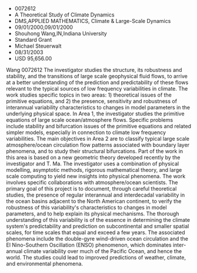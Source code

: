 
* 0072612
* A Theoretical Study of Climate Dynamics
* DMS,APPLIED MATHEMATICS, Climate & Large-Scale Dynamics
* 09/01/2000,09/01/2000
* Shouhong Wang,IN,Indiana University
* Standard Grant
* Michael Steuerwalt
* 08/31/2003
* USD 95,656.00

Wang 0072612 The investigator studies the structure, its robustness and
stability, and the transitions of large scale geophysical fluid flows, to arrive
at a better understanding of the prediction and predictability of these flows
relevant to the typical sources of low frequency variabilities in climate. The
work studies specific topics in two areas: 1) theoretical issues of the
primitive equations, and 2) the presence, sensitivity and robustness of
interannual variability characteristics to changes in model parameters in the
underlying physical space. In Area 1, the investigator studies the primitive
equations of large scale ocean/atmosphere flows. Specific problems include
stability and bifurcation issues of the primitive equations and related simpler
models, especially in connection to climate low frequency variabilities. The
main objectives in Area 2 are to classify typical large scale atmosphere/ocean
circulation flow patterns associated with boundary layer phenomena, and to study
their structural bifurcations. Part of the work in this area is based on a new
geometric theory developed recently by the investigator and T. Ma. The
investigator uses a combination of physical modelling, asymptotic methods,
rigorous mathematical theory, and large scale computing to yield new insights
into physical phenomena. The work involves specific collaborations with
atmosphere/ocean scientists. The primary goal of this project is to document,
through careful theoretical studies, the presence of regular interannual and
interdecadal variability in the ocean basins adjacent to the North American
continent, to verify the robustness of this variability's characteristics to
changes in model parameters, and to help explain its physical mechanisms. The
thorough understanding of this variability is of the essence in determining the
climate system's predictability and prediction on subcontinental and smaller
spatial scales, for time scales that equal and exceed a few years. The
associated phenomena include the double-gyre wind-driven ocean circulation and
the El Nino-Southern Oscillation (ENSO) phenomenon, which dominates inter-annual
climate variability over much of the Pacific Ocean, and hence the world. The
studies could lead to improved predictions of weather, climate, and
environmental phenomena.
